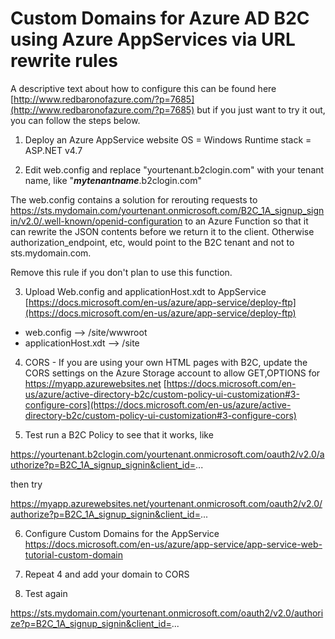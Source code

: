 # Custom Domains for Azure AD B2C using Azure AppServices via URL rewrite rules

A descriptive text about how to configure this can be found here [http://www.redbaronofazure.com/?p=7685](http://www.redbaronofazure.com/?p=7685) but if you just want to try it out, you can follow the steps below.

1. Deploy an Azure AppService website
OS = Windows
Runtime stack = ASP.NET v4.7

2. Edit web.config and replace "yourtenant.b2clogin.com" with your tenant name, like "***mytenantname***.b2clogin.com"

The web.config contains a solution for rerouting requests to 
https://sts.mydomain.com/yourtenant.onmicrosoft.com/B2C_1A_signup_signin/v2.0/.well-known/openid-configuration
to an Azure Function so that it can rewrite the JSON contents before we return it to the client. Otherwise authorization_endpoint, etc, would point to the B2C tenant and not to sts.mydomain.com.

Remove this rule if you don't plan to use this function.

3. Upload Web.config and applicationHost.xdt to AppService
[https://docs.microsoft.com/en-us/azure/app-service/deploy-ftp](https://docs.microsoft.com/en-us/azure/app-service/deploy-ftp)

- web.config              --> /site/wwwroot
- applicationHost.xdt     --> /site

4. CORS - If you are using your own HTML pages with B2C, update the CORS settings on the Azure Storage account to allow GET,OPTIONS for https://myapp.azurewebsites.net
[https://docs.microsoft.com/en-us/azure/active-directory-b2c/custom-policy-ui-customization#3-configure-cors](https://docs.microsoft.com/en-us/azure/active-directory-b2c/custom-policy-ui-customization#3-configure-cors)

5. Test run a B2C Policy to see that it works, like

  https://yourtenant.b2clogin.com/yourtenant.onmicrosoft.com/oauth2/v2.0/authorize?p=B2C_1A_signup_signin&client_id=...

then try

  https://myapp.azurewebsites.net/yourtenant.onmicrosoft.com/oauth2/v2.0/authorize?p=B2C_1A_signup_signin&client_id=...


6. Configure Custom Domains for the AppService
https://docs.microsoft.com/en-us/azure/app-service/app-service-web-tutorial-custom-domain

7. Repeat 4 and add your domain to CORS

8. Test again

  https://sts.mydomain.com/yourtenant.onmicrosoft.com/oauth2/v2.0/authorize?p=B2C_1A_signup_signin&client_id=...
